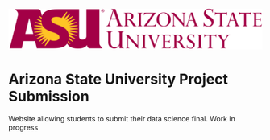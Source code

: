 ![ASU Logo](/src/ASUProjectSubmission/wwwroot/images/asu_logo_2.png)
# Arizona State University Project Submission
Website allowing students to submit their data science final. Work in progress
